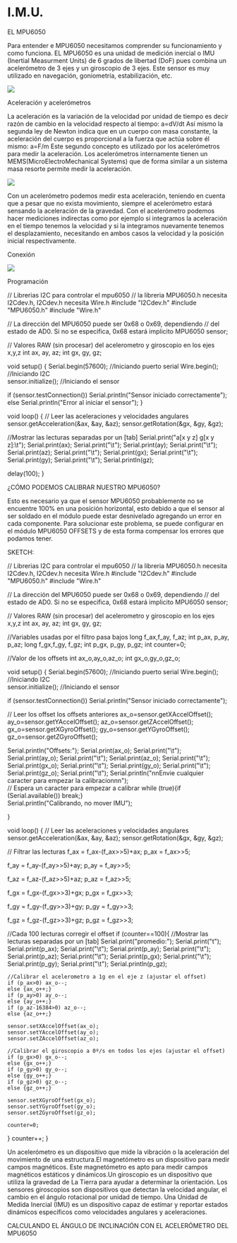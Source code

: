 # I.M.U.

EL MPU6050



Para entender e MPU6050 necesitamos comprender su funcionamiento y como funciona. EL MPU6050 es una unidad de medición inercial o IMU (Inertial Measurment Units) de 6 grados de libertad (DoF) pues combina un acelerómetro de 3 ejes y un giroscopio de 3 ejes. Este sensor es muy utilizado en navegación, goniometría, estabilización, etc.

<img src="https://raw.githubusercontent.com/azen200/I.M.U./main/DOCS/MPU6050.jpeg?token=GHSAT0AAAAAACIR6Y6OODFCTQJE333VLOMIZJ4HEXQ">

Aceleración y acelerómetros

La aceleración es la variación de la velocidad por unidad de tiempo es decir razón de cambio en la velocidad respecto al tiempo:
a=dV/dt
Así mismo la segunda ley de Newton indica que en un cuerpo con masa constante, la aceleración del cuerpo es proporcional a la fuerza que actúa sobre él mismo:
a=F/m 
Este segundo concepto es utilizado por los acelerómetros para medir la aceleración.	Los acelerómetros internamente tienen un MEMS(MicroElectroMechanical Systems) que de forma similar a un sistema masa resorte permite medir la aceleración. 

<img src="https://raw.githubusercontent.com/azen200/I.M.U./main/DOCS/mpu6050.jpg?token=GHSAT0AAAAAACIR6Y6OJQQE6Y4WRAESN2KGZJ4HE4Q">

Con un acelerómetro podemos medir esta aceleración, teniendo en cuenta que a pesar que no exista movimiento, siempre el acelerómetro estará sensando la aceleración de la gravedad.
Con el acelerómetro podemos hacer mediciones indirectas como por ejemplo si integramos la aceleración en el tiempo tenemos la velocidad y si la integramos nuevamente tenemos el desplazamiento, necesitando en ambos casos la velocidad y la posición inicial respectivamente.

Conexión 

<img src="https://raw.githubusercontent.com/azen200/I.M.U./main/DOCS/Conexiones%20MPU6050.jpg?token=GHSAT0AAAAAACIR6Y6ON634IQ6EKE7XIQSQZJ4HNMA">

 
Programación 

// Librerias I2C para controlar el mpu6050
// la libreria MPU6050.h necesita I2Cdev.h, I2Cdev.h necesita Wire.h
#include "I2Cdev.h"
#include "MPU6050.h"
#include "Wire.h"

// La dirección del MPU6050 puede ser 0x68 o 0x69, dependiendo 
// del estado de AD0. Si no se especifica, 0x68 estará implicito
MPU6050 sensor;

// Valores RAW (sin procesar) del acelerometro y giroscopio en los ejes x,y,z
int ax, ay, az;
int gx, gy, gz;

void setup() {
  Serial.begin(57600);    //Iniciando puerto serial
  Wire.begin();           //Iniciando I2C  
  sensor.initialize();    //Iniciando el sensor

  if (sensor.testConnection()) Serial.println("Sensor iniciado correctamente");
  else Serial.println("Error al iniciar el sensor");
}

void loop() {
  // Leer las aceleraciones y velocidades angulares
  sensor.getAcceleration(&ax, &ay, &az);
  sensor.getRotation(&gx, &gy, &gz);

  //Mostrar las lecturas separadas por un [tab]
  Serial.print("a[x y z] g[x y z]:\t");
  Serial.print(ax); Serial.print("\t");
  Serial.print(ay); Serial.print("\t");
  Serial.print(az); Serial.print("\t");
  Serial.print(gx); Serial.print("\t");
  Serial.print(gy); Serial.print("\t");
  Serial.println(gz);

  delay(100);
}








¿CÓMO PODEMOS CALIBRAR NUESTRO MPU6050?

Esto es necesario ya que el sensor MPU6050 probablemente no se encuentre 100% en una posición horizontal, esto debido a que el sensor al ser soldado en el módulo puede estar desnivelado agregando un error en cada componente.
Para solucionar este problema, se puede configurar en el módulo MPU6050 OFFSETS y de esta forma compensar los errores que podamos tener.

SKETCH:

// Librerias I2C para controlar el mpu6050
// la libreria MPU6050.h necesita I2Cdev.h, I2Cdev.h necesita Wire.h
#include "I2Cdev.h"
#include "MPU6050.h"
#include "Wire.h"

// La dirección del MPU6050 puede ser 0x68 o 0x69, dependiendo 
// del estado de AD0. Si no se especifica, 0x68 estará implicito
MPU6050 sensor;

// Valores RAW (sin procesar) del acelerometro y giroscopio en los ejes x,y,z
int ax, ay, az;
int gx, gy, gz;

//Variables usadas por el filtro pasa bajos
long f_ax,f_ay, f_az;
int p_ax, p_ay, p_az;
long f_gx,f_gy, f_gz;
int p_gx, p_gy, p_gz;
int counter=0;

//Valor de los offsets
int ax_o,ay_o,az_o;
int gx_o,gy_o,gz_o;

void setup() {
  Serial.begin(57600);   //Iniciando puerto serial
  Wire.begin();           //Iniciando I2C  
  sensor.initialize();    //Iniciando el sensor

  if (sensor.testConnection()) Serial.println("Sensor iniciado correctamente");

  // Leer los offset los offsets anteriores
  ax_o=sensor.getXAccelOffset();
  ay_o=sensor.getYAccelOffset();
  az_o=sensor.getZAccelOffset();
  gx_o=sensor.getXGyroOffset();
  gy_o=sensor.getYGyroOffset();
  gz_o=sensor.getZGyroOffset();
  
  Serial.println("Offsets:");
  Serial.print(ax_o); Serial.print("\t"); 
  Serial.print(ay_o); Serial.print("\t"); 
  Serial.print(az_o); Serial.print("\t"); 
  Serial.print(gx_o); Serial.print("\t"); 
  Serial.print(gy_o); Serial.print("\t");
  Serial.print(gz_o); Serial.print("\t");
  Serial.println("nnEnvie cualquier caracter para empezar la calibracionnn");  
  // Espera un caracter para empezar a calibrar
  while (true){if (Serial.available()) break;}  
  Serial.println("Calibrando, no mover IMU");  
  
}

void loop() {
  // Leer las aceleraciones y velocidades angulares
  sensor.getAcceleration(&ax, &ay, &az);
  sensor.getRotation(&gx, &gy, &gz);

  // Filtrar las lecturas
  f_ax = f_ax-(f_ax>>5)+ax;
  p_ax = f_ax>>5;

  f_ay = f_ay-(f_ay>>5)+ay;
  p_ay = f_ay>>5;

  f_az = f_az-(f_az>>5)+az;
  p_az = f_az>>5;

  f_gx = f_gx-(f_gx>>3)+gx;
  p_gx = f_gx>>3;

  f_gy = f_gy-(f_gy>>3)+gy;
  p_gy = f_gy>>3;

  f_gz = f_gz-(f_gz>>3)+gz;
  p_gz = f_gz>>3;

  //Cada 100 lecturas corregir el offset
  if (counter==100){
    //Mostrar las lecturas separadas por un [tab]
    Serial.print("promedio:"); Serial.print("t");
    Serial.print(p_ax); Serial.print("\t");
    Serial.print(p_ay); Serial.print("\t");
    Serial.print(p_az); Serial.print("\t");
    Serial.print(p_gx); Serial.print("\t");
    Serial.print(p_gy); Serial.print("\t");
    Serial.println(p_gz);

    //Calibrar el acelerometro a 1g en el eje z (ajustar el offset)
    if (p_ax>0) ax_o--;
    else {ax_o++;}
    if (p_ay>0) ay_o--;
    else {ay_o++;}
    if (p_az-16384>0) az_o--;
    else {az_o++;}
    
    sensor.setXAccelOffset(ax_o);
    sensor.setYAccelOffset(ay_o);
    sensor.setZAccelOffset(az_o);

    //Calibrar el giroscopio a 0º/s en todos los ejes (ajustar el offset)
    if (p_gx>0) gx_o--;
    else {gx_o++;}
    if (p_gy>0) gy_o--;
    else {gy_o++;}
    if (p_gz>0) gz_o--;
    else {gz_o++;}
    
    sensor.setXGyroOffset(gx_o);
    sensor.setYGyroOffset(gy_o);
    sensor.setZGyroOffset(gz_o);    

    counter=0;
  }
  counter++;
}

Un acelerómetro es un dispositivo que mide la vibración o la aceleración del movimiento de una estructura.El magnetómetro es un dispositivo para medir campos magnéticos. Este magnetómetro es apto para medir campos magnéticos estáticos y dinámicos.Un giroscopio es un dispositivo que utiliza la gravedad de La Tierra para ayudar a determinar la orientación. Los sensores giroscopios son dispositivos que detectan la velocidad angular, el cambio en el ángulo rotacional por unidad de tiempo.
Una Unidad de Medida Inercial (IMU) es un dispositivo capaz de estimar y reportar estados dinámicos específicos como velocidades angulares y aceleraciones.

CALCULANDO EL ÁNGULO DE INCLINACIÓN CON EL ACELERÓMETRO DEL MPU6050 
